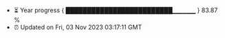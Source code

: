 - ⏳ Year progress { █████████████████████████▁▁▁▁▁ } 83.87 %
- ⏰ Updated on Fri, 03 Nov 2023 03:17:11 GMT

